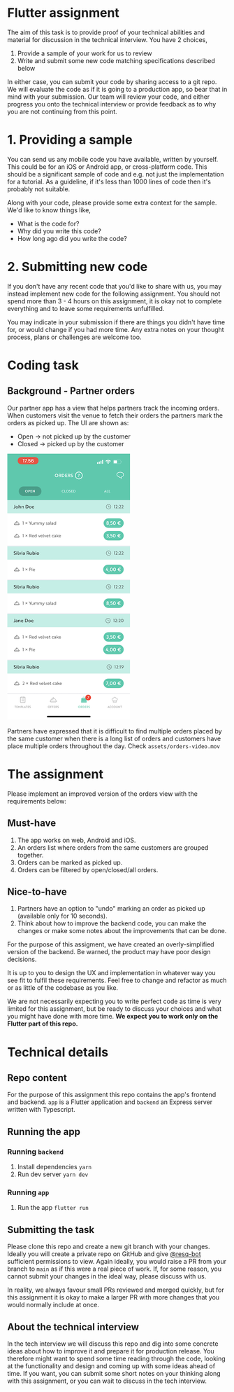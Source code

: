 # Flutter assignment

The aim of this task is to provide proof of your technical abilities and material for discussion in the technical interview. You have 2 choices,

1. Provide a sample of your work for us to review
2. Write and submit some new code matching specifications described below

In either case, you can submit your code by sharing access to a git repo. We will evaluate the code as if it is going to a production app, so bear that in mind with your submission. Our team will review your code, and either progress you onto the technical interview or provide feedback as to why you are not continuing from this point.

# 1. Providing a sample

You can send us any mobile code you have available, written by yourself. This could be for an iOS or Android app, or cross-platform code. This should be a significant sample of code and e.g. not just the implementation for a tutorial. As a guideline, if it's less than 1000 lines of code then it's probably not suitable.

Along with your code, please provide some extra context for the sample. We'd like to know things like,

- What is the code for?
- Why did you write this code?
- How long ago did you write the code?

# 2. Submitting new code

If you don't have any recent code that you'd like to share with us, you may instead implement new code for the following assignment. You should not spend more than 3 - 4 hours on this assignment, it is okay not to complete everything and to leave some requirements unfulfilled. 

You may indicate in your submission if there are things you didn't have time for, or would change if you had more time. Any extra notes on your thought process, plans or challenges are welcome too.


# Coding task

## Background - Partner orders

Our partner app has a view that helps partners track the incoming orders. When customers visit the venue to fetch their orders the partners mark the orders as picked up. The UI are shown as:
 - Open -> not picked up by the customer
 - Closed -> picked up by the customer

![Orders](./assets/orders.png "Orders")

Partners have expressed that it is difficult to find multiple orders placed by the same customer when there is a long list of orders and customers have place multiple orders throughout the day. Check `assets/orders-video.mov`

# The assignment
Please implement an improved version of the orders view with the requirements below:

## Must-have
1. The app works on web, Android and iOS.
2. An orders list where orders from the same customers are grouped together.
2. Orders can be marked as picked up.
3. Orders can be filtered by open/closed/all orders.

## Nice-to-have
1. Partners have an option to "undo" marking an order as picked up (available only for 10 seconds).
2. Think about how to improve the backend code, you can make the changes or make some notes about the improvements that can be done.

For the purpose of this assigment, we have created an overly-simplified version of the backend. Be warned, the product may have poor design decisions.

It is up to you to design the UX and implementation in whatever way you see fit to fulfil these requirements. Feel free to change and refactor as much or as little of the codebase as you like. 

We are not necessarily expecting you to write perfect code as time is very limited for this assignment, but be ready to discuss your choices and what you might have done with more time. **We expect you to work only on the Flutter part of this repo.**

# Technical details

## Repo content

For the purpose of this assignment this repo contains the app's frontend and backend. `app` is a Flutter application and `backend` an Express server written with Typescript.

## Running the app

### Running `backend`
1. Install dependencies `yarn`
2. Run dev server `yarn dev`

### Running `app`
1. Run the app `flutter run`

## Submitting the task
Please clone this repo and create a new git branch with your changes. Ideally you will create a private repo on GitHub and give [@resq-bot](https://github.com/resq-bot) sufficient permissions to view. Again ideally, you would raise a PR from your branch to `main` as if this were a real piece of work. If, for some reason, you cannot submit your changes in the ideal way, please discuss with us.

In reality, we always favour small PRs reviewed and merged quickly, but for this assignment it is okay to make a larger PR with more changes that you would normally include at once.

## About the technical interview

In the tech interview we will discuss this repo and dig into some concrete ideas about how to improve it and prepare it for production release. You therefore might want to spend some time reading through the code, looking at the functionality and design and coming up with some ideas ahead of time. If you want, you can submit some short notes on your thinking along with this assignment, or you can wait to discuss in the tech interview.
